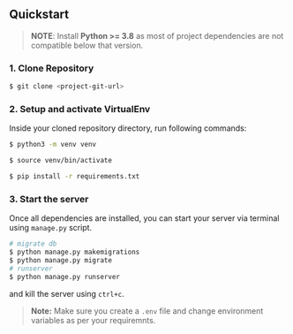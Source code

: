 ## Quickstart

> **NOTE**: Install **Python >= 3.8** as most of project dependencies are not compatible below that version.

### 1. Clone Repository

```bash
$ git clone <project-git-url>
```

### 2. Setup and activate VirtualEnv

Inside your cloned repository directory, run following commands:

```bash
$ python3 -m venv venv
```

```bash
$ source venv/bin/activate
```

```bash
$ pip install -r requirements.txt
```

### 3. Start the server

Once all dependencies are installed, you can start your server via terminal using `manage.py` script.

```bash
# migrate db
$ python manage.py makemigrations
$ python manage.py migrate
# runserver
$ python manage.py runserver
```

and kill the server using `ctrl+c`.

> **Note:** Make sure you create a `.env` file and change environment variables as per your requiremnts.
